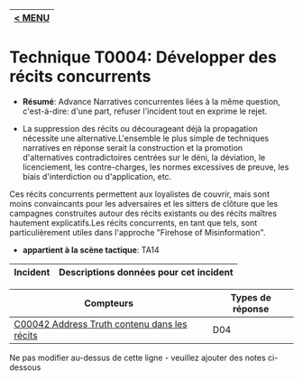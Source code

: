 |[< MENU](../../README.md)|
|---|
# Technique T0004: Développer des récits concurrents

* **Résumé**: Advance Narratives concurrentes liées à la même question, c'est-à-dire: d'une part, refuser l'incident tout en exprime le rejet.

* La suppression des récits ou décourageant déjà la propagation nécessite une alternative.L'ensemble le plus simple de techniques narratives en réponse serait la construction et la promotion d'alternatives contradictoires centrées sur le déni, la déviation, le licenciement, les contre-charges, les normes excessives de preuve, les biais d'interdiction ou d'application, etc.

Ces récits concurrents permettent aux loyalistes de couvrir, mais sont moins convaincants pour les adversaires et les sitters de clôture que les campagnes construites autour des récits existants ou des récits maîtres hautement explicatifs.Les récits concurrents, en tant que tels, sont particulièrement utiles dans l'approche "Firehose of Misinformation".

* **appartient à la scène tactique**: TA14


|Incident |Descriptions données pour cet incident |
|-------- |-------------------- |



|Compteurs |Types de réponse |
|-------- |-------------- |
|[C00042 Address Truth contenu dans les récits](../../generated_pages/counters/C00042.md) |D04 |


Ne pas modifier au-dessus de cette ligne - veuillez ajouter des notes ci-dessous
